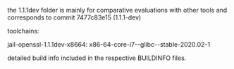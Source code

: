 
the 1.1.1dev folder is mainly for comparative evaluations with other tools and corresponds to commit 7477c83e15 (1.1.1-dev)

toolchains:

jail-openssl-1.1.1dev-x8664: x86-64-core-i7--glibc--stable-2020.02-1

detailed build info included in the respective BUILDINFO files.